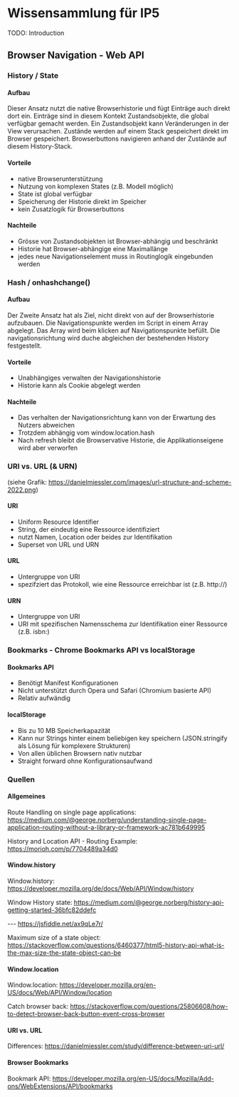 # Wissensammlung für IP5

TODO: Introduction

## Browser Navigation - Web API
### History / State
#### Aufbau
Dieser Ansatz nutzt die native Browserhistorie und fügt Einträge auch direkt dort ein. Einträge sind in diesem Kontekt Zustandsobjekte, die global verfügbar gemacht werden. Ein Zustandsobjekt kann Veränderungen in der View verursachen. Zustände werden auf einem Stack gespeichert direkt im Browser gespeichert. Browserbuttons navigieren anhand der Zustände auf diesem History-Stack. 
#### Vorteile
* native Browserunterstützung
* Nutzung von komplexen States (z.B. Modell möglich)
* State ist global verfügbar
* Speicherung der Historie direkt im Speicher
* kein Zusatzlogik für Browserbuttons
#### Nachteile
* Grösse von Zustandsobjekten ist Browser-abhängig und beschränkt
* Historie hat Browser-abhängige eine Maximallänge
* jedes neue Navigationselement muss in Routinglogik eingebunden werden
### Hash / onhashchange()
#### Aufbau
Der Zweite Ansatz hat als Ziel, nicht direkt von auf der Browserhistorie aufzubauen. Die Navigationspunkte werden im Script in einem Array abgelegt. Das Array wird beim klicken auf Navigationspunkte befüllt. Die navigationsrichtung wird duche abgleichen der bestehenden History festgestellt.
#### Vorteile
* Unabhängiges verwalten der Navigationshistorie
* Historie kann als Cookie abgelegt werden
#### Nachteile
* Das verhalten der Navigationsrichtung kann von der Erwartung des Nutzers abweichen
* Trotzdem abhängig vom window.location.hash
* Nach refresh bleibt die Browservative Historie, die Applikationseigene wird aber verworfen
### URI vs. URL (& URN)
(siehe Grafik: https://danielmiessler.com/images/url-structure-and-scheme-2022.png)
#### URI
* Uniform Resource Identifier
* String, der eindeutig eine Ressource identifiziert 
* nutzt Namen, Location oder beides zur Identifikation
* Superset von URL und URN
#### URL
* Untergruppe von URI
* spezifziert das Protokoll, wie eine Ressource erreichbar ist (z.B. http://)
#### URN
* Untergruppe von URI
* URI mit spezifischen Namensschema zur Identifikation einer Ressource (z.B. isbn:)
### Bookmarks - Chrome Bookmarks API vs localStorage
#### Bookmarks API
* Benötigt Manifest Konfigurationen
* Nicht unterstützt durch Opera und Safari (Chromium basierte API)
* Relativ aufwändig
#### localStorage
* Bis zu 10 MB Speicherkapazität
* Kann nur Strings hinter einem beliebigen key speichern (JSON.stringify als Lösung für komplexere Strukturen)
* Von allen üblichen Browsern nativ nutzbar
* Straight forward ohne Konfigurationsaufwand
### Quellen
#### Allgemeines
Route Handling on single page applications:
https://medium.com/@george.norberg/understanding-single-page-application-routing-without-a-library-or-framework-ac781b649995

History and Location API - Routing Example:
https://morioh.com/p/7704489a34d0

#### Window.history
Window.history:
https://developer.mozilla.org/de/docs/Web/API/Window/history

Window History state:
https://medium.com/@george.norberg/history-api-getting-started-36bfc82ddefc

--- https://jsfiddle.net/ax9qLe7r/

Maximum size of a state object:
https://stackoverflow.com/questions/6460377/html5-history-api-what-is-the-max-size-the-state-object-can-be

#### Window.location
Window.location:
https://developer.mozilla.org/en-US/docs/Web/API/Window/location

Catch browser back:
https://stackoverflow.com/questions/25806608/how-to-detect-browser-back-button-event-cross-browser

#### URI vs. URL
Differences:
https://danielmiessler.com/study/difference-between-uri-url/

#### Browser Bookmarks
Bookmark API:
https://developer.mozilla.org/en-US/docs/Mozilla/Add-ons/WebExtensions/API/bookmarks


